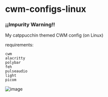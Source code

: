 # cwm-configs-linux

### ¡¡Impurity Warning!!

My catppucchin themed CWM config (on Linux)

requirements:

```
cwm
alacritty
polybar
feh
pulseaudio
light
picom
```


![image](https://github.com/YisuiDenghua/cwm-configs-linux/assets/102890144/d57291bf-2b8a-41fd-aaf3-7cc30e65bb49)
